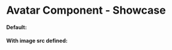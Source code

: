 <h1>Avatar Component - Showcase</h1>

<section data-test-percy data-section="showcase">
  
  <h4 class="dummy-h4">Default:</h4>
  <Hds::Avatar />
  <h4 class="dummy-h4">With image src defined:</h4>
  <Hds::Avatar @src="/assets/images/avatar.png" />

</section>

